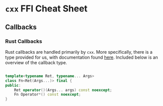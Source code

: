 # `cxx` FFI Cheat Sheet 
## Callbacks
### Rust Callbacks
Rust callbacks are handled primarily by `cxx`. More specifically, there is a type provided for us, with documentation found [here](https://cxx.rs/binding/fn.html). Included below is an overview of the callback type. 
```cpp

template<typename Ret, typename... Args>
class Fn<Ret(Args...)> final {
public:
	Ret operator()(Args... args) const noexcept;
	Fn Operator*() const noexcept;
}
```
